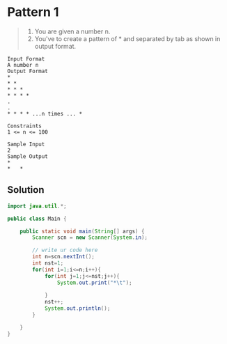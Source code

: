 # Pattern 1

> 1. You are given a number n.
> 2. You've to create a pattern of * and separated by tab as shown in output format.
```text
Input Format
A number n
Output Format
*
* *
* * *
* * * *
.
.
* * * * ...n times ... *

Constraints
1 <= n <= 100

Sample Input
2
Sample Output
*	
*	*

```

## Solution

``` java
import java.util.*;

public class Main {

    public static void main(String[] args) {
        Scanner scn = new Scanner(System.in);

        // write ur code here
        int n=scn.nextInt();
        int nst=1;
        for(int i=1;i<=n;i++){
            for(int j=1;j<=nst;j++){
                System.out.print("*\t");
                
            }
            nst++;
            System.out.println();
        }

    }
}
```